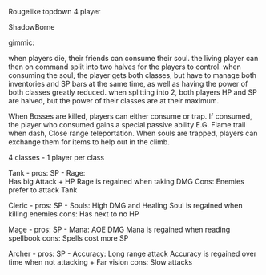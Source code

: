 Rougelike topdown 4 player 

ShadowBorne

gimmic:

when players die, their friends can consume their soul. the living player can then on command split into two halves
for the players to control. when consuming the soul, the player gets both classes, but have to manage both inventories and SP bars
at the same time, as well as having the power of both classes greatly reduced. when splitting into 2, both players HP and SP are halved, but
the power of their classes are at their maximum.

When Bosses are killed, players can either consume or trap. If consumed, the player who consumed gains a special passive ability E.G. Flame trail when dash, 
Close range teleportation. When souls are trapped, players can exchange them for items to help out in the climb.

4 classes - 1 player per class

Tank - pros:				SP - Rage:				
	Has big Attack + HP		Rage is regained when taking DMG
	Cons:
	Enemies prefer to attack Tank


Cleric - pros:				SP - Souls:
	High DMG and Healing		Soul is regained when killing enemies
	  cons:
	Has next to no HP


Mage - pros:				SP - Mana:
	AOE DMG				Mana is regained when reading spellbook
	cons:
	Spells cost more SP


 Archer - pros:			SP - Accuracy:
	Long range attack		Accuracy is regained over time when not attacking
	+ Far vision
	   cons:
	Slow attacks
